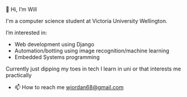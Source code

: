 👋 Hi, I’m Will

I'm a computer science student at Victoria University Wellington.

I’m interested in:
- Web development using Django
- Automation/botting using image recognition/machine learning
- Embedded Systems programming

Currently just dipping my toes in tech I learn in uni or that interests me practically

- 📫 How to reach me wjordan68@gmail.com

<!---
wizziid/wizziid is a ✨ special ✨ repository because its `README.md` (this file) appears on your GitHub profile.
You can click the Preview link to take a look at your changes.
--->
